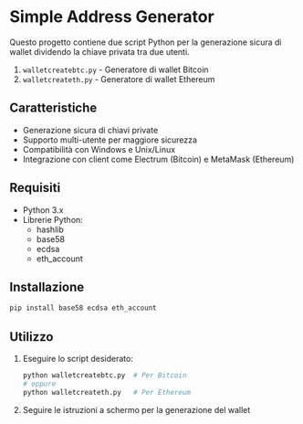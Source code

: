 # Simple Address Generator

Questo progetto contiene due script Python per la generazione sicura di wallet dividendo la chiave privata tra due utenti.

1. `walletcreatebtc.py` - Generatore di wallet Bitcoin
2. `walletcreateth.py` - Generatore di wallet Ethereum

## Caratteristiche

- Generazione sicura di chiavi private
- Supporto multi-utente per maggiore sicurezza
- Compatibilità con Windows e Unix/Linux
- Integrazione con client come Electrum (Bitcoin) e MetaMask (Ethereum)

## Requisiti

- Python 3.x
- Librerie Python:
  - hashlib
  - base58
  - ecdsa
  - eth_account

## Installazione

```bash
pip install base58 ecdsa eth_account
```

## Utilizzo

1. Eseguire lo script desiderato:
   ```bash
   python walletcreatebtc.py  # Per Bitcoin
   # oppure
   python walletcreateth.py   # Per Ethereum
   ```

2. Seguire le istruzioni a schermo per la generazione del wallet
